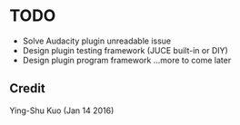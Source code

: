# TODO

* Solve Audacity plugin unreadable issue
* Design plugin testing framework (JUCE built-in or DIY)
* Design plugin program framework
...more to come later


## Credit
Ying-Shu Kuo (Jan 14 2016)